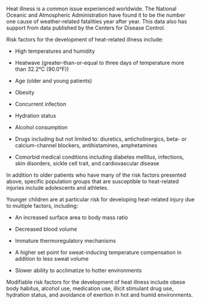 Heat illness is a common issue experienced worldwide. The National Oceanic and Atmospheric Administration have found it to be the number one cause of weather-related fatalities year after year. This data also has support from data published by the Centers for Disease Control.

Risk factors for the development of heat-related illness include:

- High temperatures and humidity

- Heatwave (greater-than-or-equal to three days of temperature more than 32.2°C (90.0°F))

- Age (older and young patients)

- Obesity

- Concurrent infection

- Hydration status

- Alcohol consumption

- Drugs including but not limited to: diuretics, anticholinergics, beta- or calcium-channel blockers, antihistamines, amphetamines

- Comorbid medical conditions including diabetes mellitus, infections, skin disorders, sickle cell trait, and cardiovascular disease

In addition to older patients who have many of the risk factors presented above, specific population groups that are susceptible to heat-related injuries include adolescents and athletes.

Younger children are at particular risk for developing heat-related injury due to multiple factors, including:

- An increased surface area to body mass ratio

- Decreased blood volume

- Immature thermoregulatory mechanisms

- A higher set point for sweat-inducing temperature compensation in addition to less sweat volume

- Slower ability to acclimatize to hotter environments

Modifiable risk factors for the development of heat illness include obese body habitus, alcohol use, medication use, illicit stimulant drug use, hydration status, and avoidance of exertion in hot and humid environments.